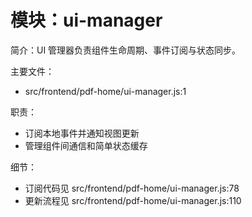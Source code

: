# 模块：ui-manager

简介：UI 管理器负责组件生命周期、事件订阅与状态同步。

主要文件：
- src/frontend/pdf-home/ui-manager.js:1

职责：
- 订阅本地事件并通知视图更新
- 管理组件间通信和简单状态缓存

细节：
- 订阅代码见 src/frontend/pdf-home/ui-manager.js:78
- 更新流程见 src/frontend/pdf-home/ui-manager.js:110